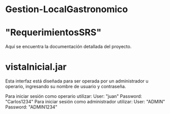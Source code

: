 # Gestion-LocalGastronomico
# "RequerimientosSRS"
Aquí se encuentra la documentación detallada del proyecto.
# vistaInicial.jar
Esta interfaz está diseñada para ser operada por un administrador u operario, ingresando su nombre de usuario y contraseña.

  Para iniciar sesión como operario utilizar:
    User: "juan"
    Password: "Carlos1234"
  Para iniciar sesión como administrador utilizar:
    User: "ADMIN"
    Password: "ADMIN1234" 
